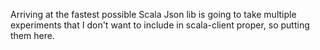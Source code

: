 Arriving at the fastest possible Scala Json lib is going to take multiple experiments that I don't want to include
in scala-client proper, so putting them here.